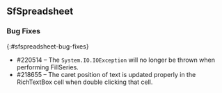 ## SfSpreadsheet
 
### Bug Fixes
{:#sfspreadsheet-bug-fixes}

*	\#220514 – The `System.IO.IOException` will no longer be thrown when performing FillSeries.
*	\#218655 – The caret position of text is updated properly in the RichTextBox cell when double clicking that cell.